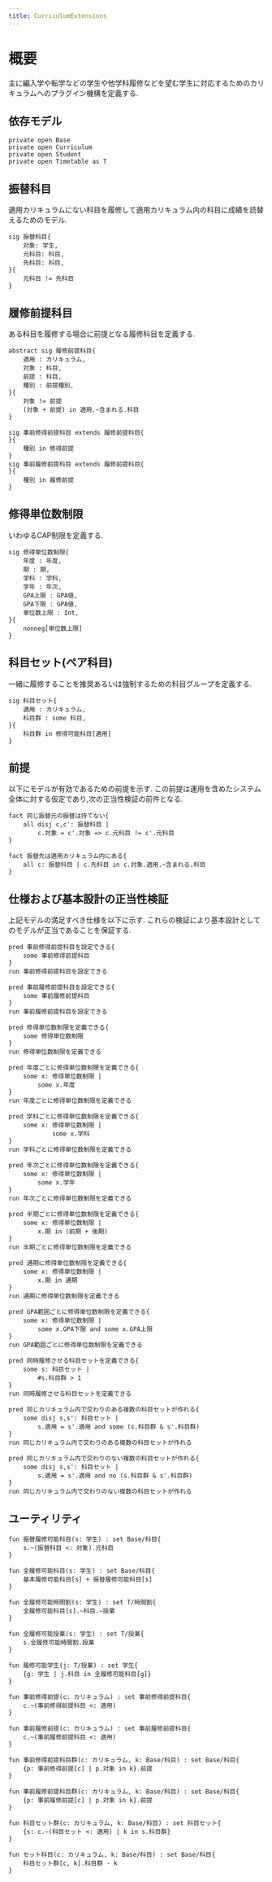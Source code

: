 ```yaml
---
title: CurriculumExtensions
---
```


# 概要

主に編入学や転学などの学生や他学科履修などを望む学生に対応するためのカリキュラムへのプラグイン機構を定義する.

## 依存モデル

```alloy
private open Base
private open Curriculum
private open Student
private open Timetable as T
```

## 振替科目

適用カリキュラムにない科目を履修して適用カリキュラム内の科目に成績を読替えるためのモデル.

```alloy
sig 振替科目{
	対象: 学生,
	元科目: 科目,
	先科目: 科目,	
}{
	元科目 != 先科目
}
```
## 履修前提科目

ある科目を履修する場合に前提となる履修科目を定義する.

```alloy
abstract sig 履修前提科目{
	適用 : カリキュラム,
	対象 : 科目,
	前提 : 科目,
	種別 : 前提種別,
}{
	対象 != 前提
	(対象 + 前提) in 適用.~含まれる.科目
}

sig 事前修得前提科目 extends 履修前提科目{
}{
	種別 in 修得前提
}
sig 事前履修前提科目 extends 履修前提科目{
}{
	種別 in 履修前提
}
```

## 修得単位数制限

いわゆるCAP制限を定義する.

```alloy
sig 修得単位数制限{
	年度 : 年度,
	期 : 期,
	学科 : 学科,
	学年 : 年次,
	GPA上限 : GPA値,
	GPA下限 : GPA値,
	単位数上限 : Int,
}{
	nonneg[単位数上限]
}
```

## 科目セット(ペア科目)

一緒に履修することを推奨あるいは強制するための科目グループを定義する.

```alloy
sig 科目セット{
	適用 : カリキュラム,
	科目群 : some 科目,
}{
	科目群 in 修得可能科目[適用]
}
```

## 前提

以下にモデルが有効であるための前提を示す.
この前提は運用を含めたシステム全体に対する仮定であり,次の正当性検証の前件となる.

```alloy
fact 同じ振替元の振替は持てない{
	all disj c,c': 振替科目 |
		c.対象 = c'.対象 => c.元科目 != c'.元科目
}

fact 振替先は適用カリキュラム内にある{
	all c: 振替科目 | c.先科目 in c.対象.適用.~含まれる.科目  
}
```

## 仕様および基本設計の正当性検証

上記モデルの満足すべき仕様を以下に示す.
これらの検証により基本設計としてのモデルが正当であることを保証する.

```alloy
pred 事前修得前提科目を設定できる{
	some 事前修得前提科目
}
run 事前修得前提科目を設定できる

pred 事前履修前提科目を設定できる{
	some 事前履修前提科目
}
run 事前履修前提科目を設定できる

pred 修得単位数制限を定義できる{
	some 修得単位数制限
}
run 修得単位数制限を定義できる

pred 年度ごとに修得単位数制限を定義できる{
	some x: 修得単位数制限 |
		some x.年度
}
run 年度ごとに修得単位数制限を定義できる

pred 学科ごとに修得単位数制限を定義できる{
	some x: 修得単位数制限 |
			some x.学科
}
run 学科ごとに修得単位数制限を定義できる

pred 年次ごとに修得単位数制限を定義できる{
	some x: 修得単位数制限 |
		some x.学年
}
run 年次ごとに修得単位数制限を定義できる

pred 半期ごとに修得単位数制限を定義できる{
	some x: 修得単位数制限 |
		x.期 in (前期 + 後期)
}
run 半期ごとに修得単位数制限を定義できる

pred 通期に修得単位数制限を定義できる{
	some x: 修得単位数制限 |
		x.期 in 通期
}
run 通期に修得単位数制限を定義できる

pred GPA範囲ごとに修得単位数制限を定義できる{
	some x: 修得単位数制限 |
		some x.GPA下限 and some x.GPA上限
}
run GPA範囲ごとに修得単位数制限を定義できる

pred 同時履修させる科目セットを定義できる{
	some s: 科目セット |
		#s.科目群 > 1
}
run 同時履修させる科目セットを定義できる

pred 同じカリキュラム内で交わりのある複数の科目セットが作れる{
	some disj s,s': 科目セット |
		s.適用 = s'.適用 and some (s.科目群 & s'.科目群)
}
run 同じカリキュラム内で交わりのある複数の科目セットが作れる

pred 同じカリキュラム内で交わりのない複数の科目セットが作れる{
	some disj s,s': 科目セット |
		s.適用 = s'.適用 and no (s.科目群 & s'.科目群)
}
run 同じカリキュラム内で交わりのない複数の科目セットが作れる
```

## ユーティリティ

```alloy
fun 振替履修可能科目(s: 学生) : set Base/科目{
	s.~(振替科目 <: 対象).元科目
}

fun 全履修可能科目(s: 学生) : set Base/科目{
	基本履修可能科目[s] + 振替履修可能科目[s]
}

fun 全履修可能時間割(s: 学生) : set T/時間割{
	全履修可能科目[s].~科目.~授業
}

fun 全履修可能授業(s: 学生) : set T/授業{
	s.全履修可能時間割.授業
}

fun 履修可能学生(j: T/授業) : set 学生{
	{g: 学生 | j.科目 in 全履修可能科目[g]}
}

fun 事前修得前提(c: カリキュラム) : set 事前修得前提科目{
	c.~(事前修得前提科目 <: 適用)
}

fun 事前履修前提(c: カリキュラム) : set 事前履修前提科目{
	c.~(事前履修前提科目 <: 適用)
}

fun 事前修得前提科目群(c: カリキュラム, k: Base/科目) : set Base/科目{
	{p: 事前修得前提[c] | p.対象 in k}.前提
}

fun 事前履修前提科目群(c: カリキュラム, k: Base/科目) : set Base/科目{
	{p: 事前履修前提[c] | p.対象 in k}.前提
}

fun 科目セット群(c: カリキュラム, k: Base/科目) : set 科目セット{
	{s: c.~(科目セット <: 適用) | k in s.科目群}
}

fun セット科目(c: カリキュラム, k: Base/科目) : set Base/科目{
	科目セット群[c, k].科目群 - k
}
```
